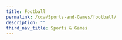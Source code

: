 ```yaml
---
title: Football
permalink: /cca/Sports-and-Games/football/
description: ""
third_nav_title: Sports & Games
---
```

